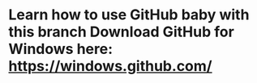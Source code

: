 Learn how to use GitHub baby with this branch
Download GitHub for Windows here: https://windows.github.com/
===